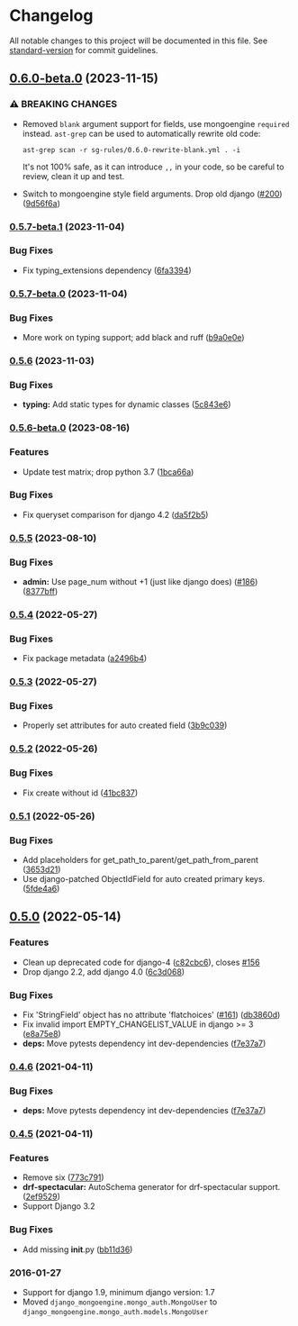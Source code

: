 # Changelog

All notable changes to this project will be documented in this file. See [standard-version](https://github.com/conventional-changelog/standard-version) for commit guidelines.

## [0.6.0-beta.0](https://github.com/MongoEngine/django-mongoengine/compare/v0.5.7-beta.1...v0.6.0-beta.0) (2023-11-15)


### ⚠ BREAKING CHANGES

* Removed `blank` argument support for fields, use mongoengine `required` instead.
  `ast-grep` can be used to automatically rewrite old code:

  ```
  ast-grep scan -r sg-rules/0.6.0-rewrite-blank.yml . -i
  ```
  It's not 100% safe, as it can introduce `,,` in your code, so be careful to
  review, clean it up and test.

* Switch to mongoengine style field arguments. Drop old django ([#200](https://github.com/MongoEngine/django-mongoengine/issues/200)) ([9d56f6a](https://github.com/MongoEngine/django-mongoengine/commit/9d56f6a58ccee93e2acae7af0a8d81d9aa43ae5b))

### [0.5.7-beta.1](https://github.com/MongoEngine/django-mongoengine/compare/v0.5.7-beta.0...v0.5.7-beta.1) (2023-11-04)


### Bug Fixes

* Fix typing_extensions dependency ([6fa3394](https://github.com/MongoEngine/django-mongoengine/commit/6fa339407c32ae4b49589d9f5f1b1628c7458cf7))

### [0.5.7-beta.0](https://github.com/MongoEngine/django-mongoengine/compare/v0.5.6...v0.5.7-beta.0) (2023-11-04)


### Bug Fixes

* More work on typing support; add black and ruff ([b9a0e0e](https://github.com/MongoEngine/django-mongoengine/commit/b9a0e0ec420faaec30a3d6a2f37d53ecf5461c6e))

### [0.5.6](https://github.com/MongoEngine/django-mongoengine/compare/v0.5.6-beta.0...v0.5.6) (2023-11-03)


### Bug Fixes

* **typing:** Add static types for dynamic classes ([5c843e6](https://github.com/MongoEngine/django-mongoengine/commit/5c843e60f6cd26ebc232dac66b56c626a5808e73))

### [0.5.6-beta.0](https://github.com/MongoEngine/django-mongoengine/compare/v0.5.5...v0.5.6-beta.0) (2023-08-16)


### Features

* Update test matrix; drop python 3.7 ([1bca66a](https://github.com/MongoEngine/django-mongoengine/commit/1bca66ad9238420790077c025424ff6c42cb61cb))


### Bug Fixes

* Fix queryset comparison for django 4.2 ([da5f2b5](https://github.com/MongoEngine/django-mongoengine/commit/da5f2b5aab6a850a8217284bf6d24235db847edc))

### [0.5.5](https://github.com/MongoEngine/django-mongoengine/compare/v0.5.4...v0.5.5) (2023-08-10)


### Bug Fixes

* **admin:** Use page_num without +1 (just like django does) ([#186](https://github.com/MongoEngine/django-mongoengine/issues/186)) ([8377bff](https://github.com/MongoEngine/django-mongoengine/commit/8377bff9126fb9a8409064e8ff0d87072ae6cb10))

### [0.5.4](https://github.com/MongoEngine/django-mongoengine/compare/v0.5.3...v0.5.4) (2022-05-27)


### Bug Fixes

* Fix package metadata ([a2496b4](https://github.com/MongoEngine/django-mongoengine/commit/a2496b4854d67f843f1aae5e9ae0c36bf67a3c74))

### [0.5.3](https://github.com/MongoEngine/django-mongoengine/compare/v0.5.2...v0.5.3) (2022-05-27)


### Bug Fixes

* Properly set attributes for auto created field ([3b9c039](https://github.com/MongoEngine/django-mongoengine/commit/3b9c039791991be2b01693c9c561fbcd82ad7564))

### [0.5.2](https://github.com/MongoEngine/django-mongoengine/compare/v0.5.1...v0.5.2) (2022-05-26)


### Bug Fixes

* Fix create without id ([41bc837](https://github.com/MongoEngine/django-mongoengine/commit/41bc837916fca5f8226b4c1b0491db8766477f1f))

### [0.5.1](https://github.com/MongoEngine/django-mongoengine/compare/v0.5.0...v0.5.1) (2022-05-26)


### Bug Fixes

* Add placeholders for get_path_to_parent/get_path_from_parent ([3653d21](https://github.com/MongoEngine/django-mongoengine/commit/3653d21b979d351b3dd411dbcd74d55e331fbddf))
* Use django-patched ObjectIdField for auto created primary keys. ([5fde4a6](https://github.com/MongoEngine/django-mongoengine/commit/5fde4a6e17d11cab1e53d32a00b15b3ac55ef209))

## [0.5.0](https://github.com/MongoEngine/django-mongoengine/compare/v0.4.5...v0.5.0) (2022-05-14)


### Features

* Clean up deprecated code for django-4 ([c82cbc6](https://github.com/MongoEngine/django-mongoengine/commit/c82cbc641a78c59e46b5b0e7be0e2867260e17c0)), closes [#156](https://github.com/MongoEngine/django-mongoengine/issues/156)
* Drop django 2.2, add django 4.0 ([6c3d068](https://github.com/MongoEngine/django-mongoengine/commit/6c3d068b305a8f0ba88597ddeb97281a31f204fe))


### Bug Fixes

* Fix 'StringField' object has no attribute 'flatchoices' ([#161](https://github.com/MongoEngine/django-mongoengine/issues/161)) ([db3860d](https://github.com/MongoEngine/django-mongoengine/commit/db3860d39fa29819fde71953e905f117f680a3be))
* Fix invalid import EMPTY_CHANGELIST_VALUE in django >= 3 ([e8a75e8](https://github.com/MongoEngine/django-mongoengine/commit/e8a75e8e5860545ecfbadaf1b1285495022bd7cb))
* **deps:** Move pytests dependency int dev-dependencies ([f7e37a7](https://github.com/MongoEngine/django-mongoengine/commit/f7e37a75e6612a4243ccc9abdb22f2dc72f53d9e))

### [0.4.6](https://github.com/MongoEngine/django-mongoengine/compare/v0.4.5...v0.4.6) (2021-04-11)


### Bug Fixes

* **deps:** Move pytests dependency int dev-dependencies ([f7e37a7](https://github.com/MongoEngine/django-mongoengine/commit/f7e37a75e6612a4243ccc9abdb22f2dc72f53d9e))

### [0.4.5](https://github.com/MongoEngine/django-mongoengine/compare/v0.4.5-beta.4...v0.4.5) (2021-04-11)


### Features

* Remove six ([773c791](https://github.com/MongoEngine/django-mongoengine/commit/773c79169b08ccd71f958e1855a2c47b1c7ebb7e))
* **drf-spectacular:** AutoSchema generator for drf-spectacular support. ([2ef9529](https://github.com/MongoEngine/django-mongoengine/commit/2ef9529e330d482957acf582a56ac7aeabe853c6))
* Support Django 3.2

### Bug Fixes

* Add missing __init__.py ([bb11d36](https://github.com/MongoEngine/django-mongoengine/commit/bb11d36cf754bfd19bcff1e643fabd28c44f9e38))


### 2016-01-27

* Support for django 1.9, minimum django version: 1.7
* Moved `django_mongoengine.mongo_auth.MongoUser` to `django_mongoengine.mongo_auth.models.MongoUser`
